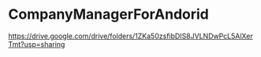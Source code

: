 # CompanyManagerForAndorid
https://drive.google.com/drive/folders/1ZKa50zsfibDIS8JVLNDwPcL5AlXerTmt?usp=sharing
